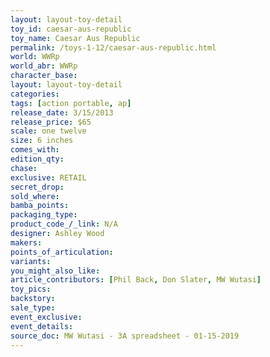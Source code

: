 ```yaml
---
layout: layout-toy-detail 
toy_id: caesar-aus-republic
toy_name: Caesar Aus Republic
permalink: /toys-1-12/caesar-aus-republic.html
world: WWRp
world_abr: WWRp
character_base: 
layout: layout-toy-detail
categories: 
tags: [action portable, ap] 
release_date: 3/15/2013
release_price: $65 
scale: one twelve
size: 6 inches
comes_with: 
edition_qty: 
chase: 
exclusive: RETAIL
secret_drop: 
sold_where: 
bamba_points: 
packaging_type: 
product_code_/_link: N/A
designer: Ashley Wood
makers: 
points_of_articulation: 
variants: 
you_might_also_like: 
article_contributors: [Phil Back, Don Slater, MW Wutasi]
toy_pics: 
backstory: 
sale_type: 
event_exclusive: 
event_details: 
source_doc: MW Wutasi - 3A spreadsheet - 01-15-2019
---
```

